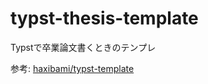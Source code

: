 # typst-thesis-template
Typstで卒業論文書くときのテンプレ

参考: [haxibami/typst-template](https://github.com/haxibami/typst-template)